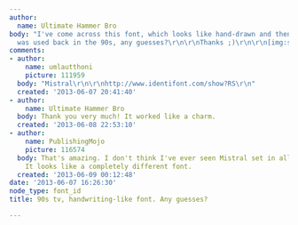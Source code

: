 ```yaml
---
author:
  name: Ultimate Hammer Bro
body: "I've come across this font, which looks like hand-drawn and then scanned. It
  was used back in the 90s, any guesses?\r\n\r\nThanks ;)\r\n\r\n[img:sites/default/files/old-images/CH_4824.png]"
comments:
- author:
    name: umlautthoni
    picture: 111959
  body: "Mistral\r\n\r\nhttp://www.identifont.com/show?RS\r\n"
  created: '2013-06-07 20:41:40'
- author:
    name: Ultimate Hammer Bro
  body: Thank you very much! It worked like a charm.
  created: '2013-06-08 22:53:10'
- author:
    name: PublishingMojo
    picture: 116574
  body: That's amazing. I don't think I've ever seen Mistral set in all-caps before.
    It looks like a completely different font.
  created: '2013-06-09 00:12:48'
date: '2013-06-07 16:26:30'
node_type: font_id
title: 90s tv, handwriting-like font. Any guesses?

---
```

